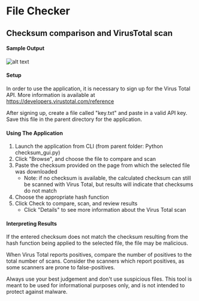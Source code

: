# File Checker

## Checksum comparison and VirusTotal scan

#### Sample Output

![alt text](https://raw.githubusercontent.com/trevrfernald/checksum/blob/master/checksum_example.png)

#### Setup

In order to use the application, it is necessary to sign up for the Virus Total API. More information is available at https://developers.virustotal.com/reference

After signing up, create a file called "key.txt" and paste in a valid API key. Save this file in the parent directory for the application.

#### Using The Application

1. Launch the application from CLI (from parent folder: Python checksum_gui.py)
2. Click "Browse", and choose the file to compare and scan
3. Paste the checksum provided on the page from which the selected file was downloaded
   - Note: if no checksum is available, the calculated checksum can still be scanned with Virus Total, but results will indicate that checksums do not match
4. Choose the appropriate hash function
5. Click Check to compare, scan, and review results
   - Click "Details" to see more information about the Virus Total scan


#### Interpreting Results

If the entered checksum does not match the checksum resulting from the hash function being applied to the selected file, the file may be malicious.

When Virus Total reports positives, compare the number of positives to the total number of scans. Consider the scanners which report positives, as some scanners are prone to false-positives.

Always use your best judgement and don't use suspicious files. This tool is meant to be used for informational purposes only, and is not intended to protect against malware.
